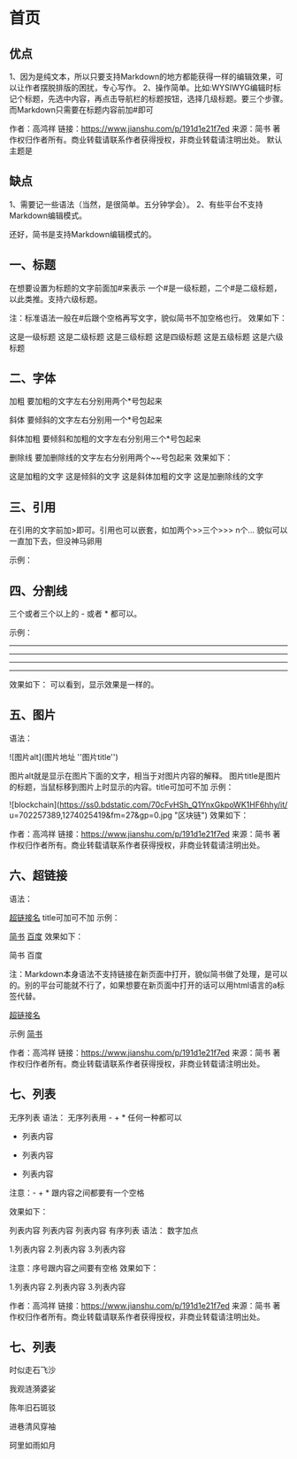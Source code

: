 # 首页
## 优点
1、因为是纯文本，所以只要支持Markdown的地方都能获得一样的编辑效果，可以让作者摆脱排版的困扰，专心写作。
2、操作简单。比如:WYSIWYG编辑时标记个标题，先选中内容，再点击导航栏的标题按钮，选择几级标题。要三个步骤。而Markdown只需要在标题内容前加#即可

作者：高鸿祥
链接：https://www.jianshu.com/p/191d1e21f7ed
来源：简书
著作权归作者所有。商业转载请联系作者获得授权，非商业转载请注明出处。
默认主题是

## 缺点
1、需要记一些语法（当然，是很简单。五分钟学会）。
2、有些平台不支持Markdown编辑模式。

还好，简书是支持Markdown编辑模式的。
## 一、标题
在想要设置为标题的文字前面加#来表示
一个#是一级标题，二个#是二级标题，以此类推。支持六级标题。

注：标准语法一般在#后跟个空格再写文字，貌似简书不加空格也行。
效果如下：

这是一级标题
这是二级标题
这是三级标题
这是四级标题
这是五级标题
这是六级标题

## 二、字体
加粗
要加粗的文字左右分别用两个*号包起来

斜体
要倾斜的文字左右分别用一个*号包起来

斜体加粗
要倾斜和加粗的文字左右分别用三个*号包起来

删除线
要加删除线的文字左右分别用两个~~号包起来
效果如下：

这是加粗的文字
这是倾斜的文字
这是斜体加粗的文字
这是加删除线的文字

## 三、引用
在引用的文字前加>即可。引用也可以嵌套，如加两个>>三个>>>
n个...
貌似可以一直加下去，但没神马卵用

示例：

## 四、分割线

三个或者三个以上的 - 或者 * 都可以。

示例：

---
----
***
*****
效果如下：
可以看到，显示效果是一样的。

## 五、图片
语法：

![图片alt](图片地址 ''图片title'')

图片alt就是显示在图片下面的文字，相当于对图片内容的解释。
图片title是图片的标题，当鼠标移到图片上时显示的内容。title可加可不加
示例：

![blockchain](https://ss0.bdstatic.com/70cFvHSh_Q1YnxGkpoWK1HF6hhy/it/
u=702257389,1274025419&fm=27&gp=0.jpg "区块链")
效果如下：




作者：高鸿祥
链接：https://www.jianshu.com/p/191d1e21f7ed
来源：简书
著作权归作者所有。商业转载请联系作者获得授权，非商业转载请注明出处。

## 六、超链接
语法：

[超链接名](超链接地址 "超链接title")
title可加可不加
示例：

[简书](http://jianshu.com)
[百度](http://baidu.com)
效果如下：

简书
百度

注：Markdown本身语法不支持链接在新页面中打开，貌似简书做了处理，是可以的。别的平台可能就不行了，如果想要在新页面中打开的话可以用html语言的a标签代替。

<a href="超链接地址" target="_blank">超链接名</a>

示例
<a href="https://www.jianshu.com/u/1f5ac0cf6a8b" target="_blank">简书</a>

作者：高鸿祥
链接：https://www.jianshu.com/p/191d1e21f7ed
来源：简书
著作权归作者所有。商业转载请联系作者获得授权，非商业转载请注明出处。

## 七、列表
无序列表
语法：
无序列表用 - + * 任何一种都可以

- 列表内容
+ 列表内容
* 列表内容

注意：- + * 跟内容之间都要有一个空格

效果如下：

列表内容
列表内容
列表内容
有序列表
语法：
数字加点

1.列表内容
2.列表内容
3.列表内容

注意：序号跟内容之间要有空格
效果如下：

1.列表内容
2.列表内容
3.列表内容



作者：高鸿祥
链接：https://www.jianshu.com/p/191d1e21f7ed
来源：简书
著作权归作者所有。商业转载请联系作者获得授权，非商业转载请注明出处。
## 七、列表

时似走石飞沙

我观涟漪婆娑

陈年旧石斑驳

进巷清风穿袖

珂里如雨如月